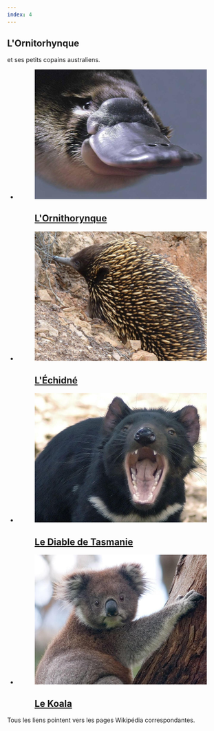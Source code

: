 ```yaml
---
index: 4
---
```

<section class="bg-apple"> <!-- slide 04 -->
    <div class="wrap">
        <h2><strong>L'Ornitorhynque</strong></h2>
        <p>et ses petits copains australiens.</p>
        <ul class="flexblock gallery zoomIn">
            <li>
                <a href="https://fr.wikipedia.org/wiki/Ornithorynque" title="L'Ornithorynque" target="_blank">
                <figure>
                    <img alt="L'Ornithorynque" src="assets/images/ornithorynque.jpg">
                    <figcaption>
                        <h2>L'Ornithorynque</h2>
                    </figcaption>
                </figure>
                </a>
            </li>
            <li>
                <a href="https://fr.wikipedia.org/wiki/%C3%89chidn%C3%A9" title="L'Échidné" target="_blank">
                <figure>
                    <img alt="L'Échidné" src="assets/images/echidne.jpg">
                    <figcaption>
                        <h2>L'Échidné</h2>
                    </figcaption>
                  </figure>
                </a>
            </li>
            <li>
                <a href="https://fr.wikipedia.org/wiki/Diable_de_Tasmanie" title="Le Diable de Tasmanie" target="_blank">
                <figure>
                    <img alt="Le Diable de Tasmanie" src="assets/images/diable.jpg">
                    <figcaption>
                        <h2>Le Diable de Tasmanie</h2>
                    </figcaption>
                </figure>
                </a>
            </li>
            <li>
                <a href="https://fr.wikipedia.org/wiki/Koala" title="Le Koala" target="_blank">
                  <figure>
                    <img alt="Le Koala" src="assets/images/koala.jpg">
                    <figcaption>
                      <h2>Le Koala</h2>
                    </figcaption>
                  </figure>
                </a>
            </li>
        </ul>
        <p>Tous les liens pointent vers les pages Wikipédia correspondantes.</p>
    </div>
    <!-- .end .wrap -->
</section>